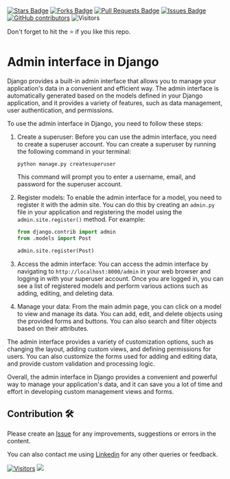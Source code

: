 <a href="https://github.com/drshahizan/learn-django/stargazers"><img src="https://img.shields.io/github/stars/drshahizan/learn-django" alt="Stars Badge"/></a>
<a href="https://github.com/drshahizan/learn-django/network/members"><img src="https://img.shields.io/github/forks/drshahizan/learn-django" alt="Forks Badge"/></a>
<a href="https://github.com/drshahizan/learn-django/pulls"><img src="https://img.shields.io/github/issues-pr/drshahizan/learn-django" alt="Pull Requests Badge"/></a>
<a href="https://github.com/drshahizan/learn-django/issues"><img src="https://img.shields.io/github/issues/drshahizan/learn-django" alt="Issues Badge"/></a>
<a href="https://github.com/drshahizan/learn-django/graphs/contributors"><img alt="GitHub contributors" src="https://img.shields.io/github/contributors/drshahizan/learn-django?color=2b9348"></a>
![Visitors](https://api.visitorbadge.io/api/visitors?path=https%3A%2F%2Fgithub.com%2Fdrshahizan%2Flearn-django&labelColor=%23d9e3f0&countColor=%23697689&style=flat)

Don't forget to hit the :star: if you like this repo.

# Admin interface in Django
Django provides a built-in admin interface that allows you to manage your application's data in a convenient and efficient way. The admin interface is automatically generated based on the models defined in your Django application, and it provides a variety of features, such as data management, user authentication, and permissions.

To use the admin interface in Django, you need to follow these steps:

1. Create a superuser: Before you can use the admin interface, you need to create a superuser account. You can create a superuser by running the following command in your terminal:

   ```
   python manage.py createsuperuser
   ```

   This command will prompt you to enter a username, email, and password for the superuser account.

2. Register models: To enable the admin interface for a model, you need to register it with the admin site. You can do this by creating an `admin.py` file in your application and registering the model using the `admin.site.register()` method. For example:

   ```python
   from django.contrib import admin
   from .models import Post

   admin.site.register(Post)
   ```

3. Access the admin interface: You can access the admin interface by navigating to `http://localhost:8000/admin` in your web browser and logging in with your superuser account. Once you are logged in, you can see a list of registered models and perform various actions such as adding, editing, and deleting data.

4. Manage your data: From the main admin page, you can click on a model to view and manage its data. You can add, edit, and delete objects using the provided forms and buttons. You can also search and filter objects based on their attributes.

The admin interface provides a variety of customization options, such as changing the layout, adding custom views, and defining permissions for users. You can also customize the forms used for adding and editing data, and provide custom validation and processing logic.

Overall, the admin interface in Django provides a convenient and powerful way to manage your application's data, and it can save you a lot of time and effort in developing custom management views and forms.
## Contribution 🛠️
Please create an [Issue](https://github.com/drshahizan/learn-django/issues) for any improvements, suggestions or errors in the content.

You can also contact me using [Linkedin](https://www.linkedin.com/in/drshahizan/) for any other queries or feedback.

[![Visitors](https://api.visitorbadge.io/api/visitors?path=https%3A%2F%2Fgithub.com%2Fdrshahizan&labelColor=%23697689&countColor=%23555555&style=plastic)](https://visitorbadge.io/status?path=https%3A%2F%2Fgithub.com%2Fdrshahizan)
![](https://hit.yhype.me/github/profile?user_id=81284918)

